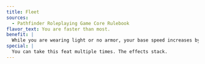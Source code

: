 ```yaml
---
title: Fleet
sources:
  - Pathfinder Roleplaying Game Core Rulebook
flavor_text: You are faster than most.
benefit: |
  While you are wearing light or no armor, your base speed increases by 5 feet. You lose the benefits of this feat if you carry a medium or heavy load.
special: |
  You can take this feat multiple times. The effects stack.
---
```


